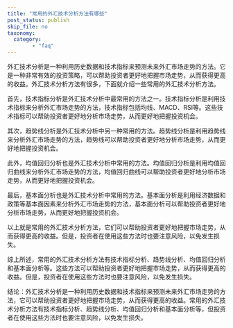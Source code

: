 ```yaml
---
title: "常用的外汇技术分析方法有哪些"
post_status: publish
skip_file: no
taxonomy:
  category:
        - "faq"
---
```


外汇技术分析是一种利用历史数据和技术指标来预测未来外汇市场走势的方法。它是一种非常有效的投资策略，可以帮助投资者更好地把握市场走势，从而获得更高的收益。外汇技术分析方法有很多，下面就介绍一些常用的外汇技术分析方法。

首先，技术指标分析是外汇技术分析中最常用的方法之一。技术指标分析是利用技术指标来分析外汇市场走势的方法，技术指标包括均线、MACD、RSI等。这些技术指标可以帮助投资者更好地分析市场走势，从而更好地把握投资机会。

其次，趋势线分析是外汇技术分析中另一种常用的方法。趋势线分析是利用趋势线来分析外汇市场走势的方法，趋势线可以帮助投资者更好地分析市场走势，从而更好地把握投资机会。

此外，均值回归分析也是外汇技术分析中常用的方法。均值回归分析是利用均值回归曲线来分析外汇市场走势的方法，均值回归曲线可以帮助投资者更好地分析市场走势，从而更好地把握投资机会。

最后，基本面分析也是外汇技术分析中常用的方法。基本面分析是利用经济数据和政策等基本面因素来分析外汇市场走势的方法，基本面分析可以帮助投资者更好地分析市场走势，从而更好地把握投资机会。

以上就是常用的外汇技术分析方法，它们可以帮助投资者更好地把握市场走势，从而获得更高的收益。但是，投资者在使用这些方法时也要注意风险，以免发生损失。

综上所述，常用的外汇技术分析方法有技术指标分析、趋势线分析、均值回归分析和基本面分析等。这些方法可以帮助投资者更好地把握市场走势，从而获得更高的收益。但是，投资者在使用这些方法时也要注意风险，以免发生损失。

结论：外汇技术分析是一种利用历史数据和技术指标来预测未来外汇市场走势的方法，它可以帮助投资者更好地把握市场走势，从而获得更高的收益。常用的外汇技术分析方法有技术指标分析、趋势线分析、均值回归分析和基本面分析等，但投资者在使用这些方法时也要注意风险，以免发生损失。
